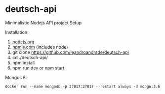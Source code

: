 # deutsch-api
Minimalistic Nodejs API project Setup

Installation:

1. [nodejs.org](https://nodejs.org)
2. [npmjs.com](https://www.npmjs.com) (includes node)
3. git clone https://github.com/leandroandrade/deutsch-api
3. cd ./deutsch-api/
4. npm install
5. npm run dev or npm start

MongoDB:
```
docker run --name mongodb -p 27017:27017 --restart always -d mongo:3.6
```
